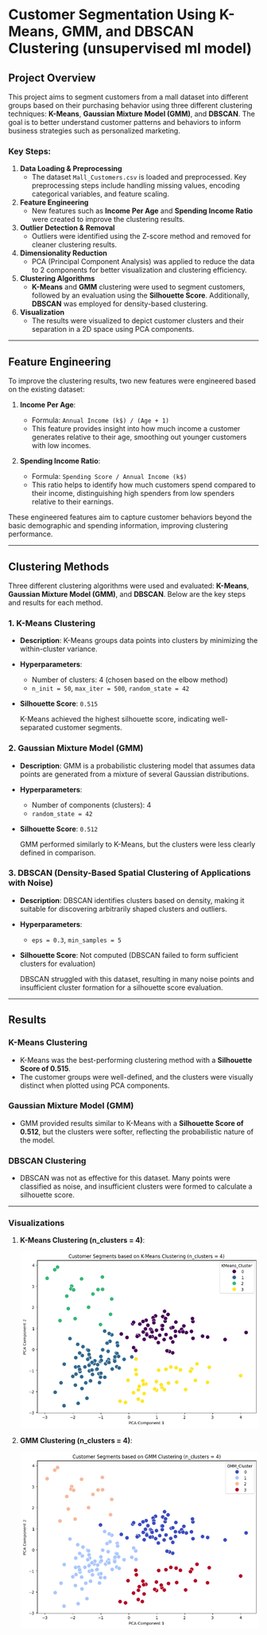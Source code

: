 # Customer Segmentation Using K-Means, GMM, and DBSCAN Clustering (unsupervised ml model)

## Project Overview
This project aims to segment customers from a mall dataset into different groups based on their purchasing behavior using three different clustering techniques: **K-Means**, **Gaussian Mixture Model (GMM)**, and **DBSCAN**. The goal is to better understand customer patterns and behaviors to inform business strategies such as personalized marketing.

### Key Steps:
1. **Data Loading & Preprocessing**
   - The dataset `Mall_Customers.csv` is loaded and preprocessed. Key preprocessing steps include handling missing values, encoding categorical variables, and feature scaling.
2. **Feature Engineering**
   - New features such as **Income Per Age** and **Spending Income Ratio** were created to improve the clustering results.
3. **Outlier Detection & Removal**
   - Outliers were identified using the Z-score method and removed for cleaner clustering results.
4. **Dimensionality Reduction**
   - PCA (Principal Component Analysis) was applied to reduce the data to 2 components for better visualization and clustering efficiency.
5. **Clustering Algorithms**
   - **K-Means** and **GMM** clustering were used to segment customers, followed by an evaluation using the **Silhouette Score**. Additionally, **DBSCAN** was employed for density-based clustering.
6. **Visualization**
   - The results were visualized to depict customer clusters and their separation in a 2D space using PCA components.

---

## Feature Engineering

To improve the clustering results, two new features were engineered based on the existing dataset:

1. **Income Per Age**:
   - Formula: `Annual Income (k$) / (Age + 1)`
   - This feature provides insight into how much income a customer generates relative to their age, smoothing out younger customers with low incomes.

2. **Spending Income Ratio**:
   - Formula: `Spending Score / Annual Income (k$)`
   - This ratio helps to identify how much customers spend compared to their income, distinguishing high spenders from low spenders relative to their earnings.

These engineered features aim to capture customer behaviors beyond the basic demographic and spending information, improving clustering performance.

---

## Clustering Methods

Three different clustering algorithms were used and evaluated: **K-Means**, **Gaussian Mixture Model (GMM)**, and **DBSCAN**. Below are the key steps and results for each method.

### 1. K-Means Clustering
- **Description**: K-Means groups data points into clusters by minimizing the within-cluster variance.
- **Hyperparameters**:
  - Number of clusters: 4 (chosen based on the elbow method)
  - `n_init = 50`, `max_iter = 500`, `random_state = 42`
- **Silhouette Score**: `0.515`
  
  K-Means achieved the highest silhouette score, indicating well-separated customer segments.

### 2. Gaussian Mixture Model (GMM)
- **Description**: GMM is a probabilistic clustering model that assumes data points are generated from a mixture of several Gaussian distributions.
- **Hyperparameters**:
  - Number of components (clusters): 4
  - `random_state = 42`
- **Silhouette Score**: `0.512`
  
  GMM performed similarly to K-Means, but the clusters were less clearly defined in comparison.

### 3. DBSCAN (Density-Based Spatial Clustering of Applications with Noise)
- **Description**: DBSCAN identifies clusters based on density, making it suitable for discovering arbitrarily shaped clusters and outliers.
- **Hyperparameters**:
  - `eps = 0.3`, `min_samples = 5`
- **Silhouette Score**: Not computed (DBSCAN failed to form sufficient clusters for evaluation)
  
  DBSCAN struggled with this dataset, resulting in many noise points and insufficient cluster formation for a silhouette score evaluation.

---

## Results

### K-Means Clustering
- K-Means was the best-performing clustering method with a **Silhouette Score of 0.515**.
- The customer groups were well-defined, and the clusters were visually distinct when plotted using PCA components.
  
### Gaussian Mixture Model (GMM)
- GMM provided results similar to K-Means with a **Silhouette Score of 0.512**, but the clusters were softer, reflecting the probabilistic nature of the model.
  
### DBSCAN Clustering
- DBSCAN was not as effective for this dataset. Many points were classified as noise, and insufficient clusters were formed to calculate a silhouette score.

---

### Visualizations

1. **K-Means Clustering (n_clusters = 4)**:
   
   ![K-Means Clusters](images/kmeans_clusters.png)

2. **GMM Clustering (n_clusters = 4)**:
   
   ![GMM Clusters](images/gmm_clusters.png)



